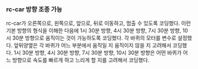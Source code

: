 ### rc-car 방향 조종 가능
rc-car가 오른쪽으로, 왼쪽으로, 앞으로, 뒤로 이동하고, 멈출 수 있도록 코딩했다.
이런 기본 방향의 형식을 이해한 다음에 1시 30분 방향, 4시 30분 방향, 7시 30분 방향, 10시 30분 방향으로 움직이는 것이 가능하도록 코딩했다.
각 바퀴의 모터를 변수로 설정했다.
앞뒤양옆은 각 바퀴가 어느 부분에서 움직일 지 움직이지 않을 지 고려해서 코딩했다.
1시 30분 방향, 4시 30분 방향, 7시 30분 방향, 10시 30분 방향은 어떤 바퀴가 어느 방향으로 속도를 빠르게 하고 느리게 할 지를 고려해서 코딩했다.
